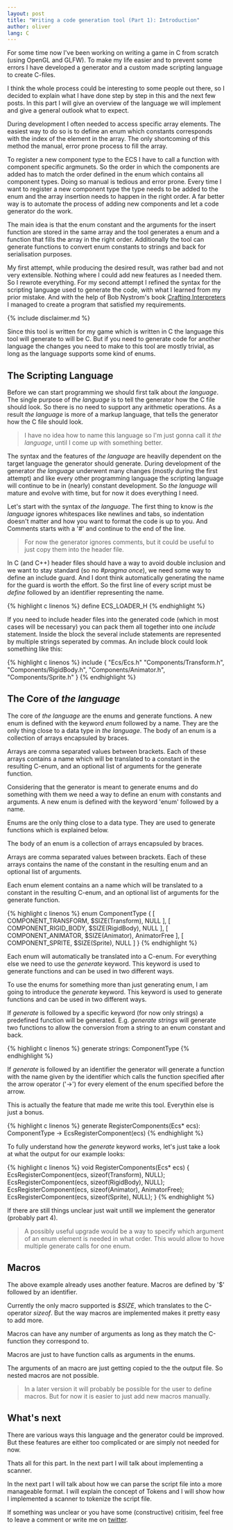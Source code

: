 ```yaml
---
layout: post
title: "Writing a code generation tool (Part 1): Introduction"
author: oliver
lang: C
---
```

For some time now I've been working on writing a game in C from scratch (using OpenGL and GLFW). To make my life easier 
and to prevent some errors I have developed a generator and a custom made scripting language to create C-files. 

I think the whole process could be interesting to some people out there, so I decided to explain what I have done step 
by step in this and the next few posts. In this part I will give an overview of the language we will implement and give 
a general outlook what to expect.

During development I often needed to access specific array elements. The easiest way to do so is to define an enum 
which constants corresponds with the index of the element in the array. The only shortcoming of this method the manual, 
error prone process to fill the array.

To register a new component type to the ECS I have to call a function with component specific argmunets. So the order 
in which the components are added has to match the order defined in the enum which contains all component types. Doing 
so manual is tedious and error prone. Every time I want to register a new component type the type needs to be added to 
the enum and the array insertion needs to happen in the right order. A far better way is to automate the process of 
adding new components and let a code generator do the work.

The main idea is that the enum constant and the arguments for the insert function are stored in the same array 
and the tool generates a enum and a function that fills the array in the right order. Additionally the tool can generate
functions to convert enum constants to strings and back for serialisation purposes.

My first attempt, while producing the desired result, was rather bad and not very extensible. Nothing where I could 
add new features as I needed them. So I rewrote everything. For my second attempt I refined the syntax for the 
scripting language used to generate the code, with what I learned from my prior mistake. And with the help of Bob
Nystrom's book [Crafting Interpreters](https://www.craftinginterpreters.com/) I managed to create a program that 
satisfied my requirements.

{% include disclaimer.md %}

Since this tool is written for my game which is written in C the language this tool will generate to will be C. But 
if you need to generate code for another language the changes you need to make to this tool are mostly trivial, as long 
as the language supports some kind of enums.

## The Scripting Language

Before we can start programming we should first talk about _the language_. The single purpose of _the language_ is to 
tell the generator how the C file should look. So there is no need to support any arithmetic operations. As a result 
_the language_ is more of a markup language, that tells the generator how the C file should look.

>   I have no idea how to name this language so I'm just gonna call it _the language_, until I come up with something
    better.

The syntax and the features of _the language_ are heavilly dependent on the target language the generator should 
generate. During development of the generator _the language_ underwent many changes (mostly during the first attempt) 
and like every other programming language the scripting language will continue to be in (nearly) constant development. 
So _the language_ will mature and evolve with time, but for now it does everything I need.

Let's start with the syntax of _the language_. The first thing to know is _the language_ ignores whitespaces like 
newlines and tabs, so indentation doesn't matter and how you want to format the code is up to you. And Comments starts 
with a '#' and continue to the end of the line.

>   For now the generator ignores comments, but it could be useful to just copy them into the header file.

In C (and C++) header files should have a way to avoid double inclusion and we want to stay standard (so no _#pragma 
once_), we need some way to define an include guard. And I dont think automatically generating the name for the guard 
is worth the effort. So the first line of every script must be _define_ followed by an identifier representing the 
name.

{% highlight c linenos %}
define ECS_LOADER_H
{% endhighlight %}

If you need to include header files into the generated code (which in most cases will be necessary) you can pack them 
all together into one _include_ statement. Inside the block the several include statements are represented by multiple 
strings seperated by commas. An include block could look something like this:

{% highlight c linenos %}
include
{
    "Ecs/Ecs.h"
    "Components/Transform.h",
    "Components/RigidBody.h",
    "Components/Animator.h",
    "Components/Sprite.h"
}
{% endhighlight %}

## The Core of _the language_ 

The core of _the language_ are the enums and generate functions. A new enum is defined with the keyword _enum_ followed 
by a name. They are the only thing close to a data type in _the language_. The body of an enum is a collection of arrays
encapsuled by braces. 

Arrays are comma separated values between brackets. Each of these arrays contains a name which will be translated to a 
constant in the resulting C-enum, and an optional list of arguments for the generate function.

Considering that the generator is meant to generate enums and do something with them we need a way to define an enum 
with constants and arguments. A new enum is defined with the keyword 'enum' followed by a name.

Enums are the only thing close to a data type. They are used to generate functions which is explained below.

The body of an enum is a collection of arrays encapsuled by braces. 

Arrays are comma separated values between brackets. Each of these arrays contains the name of the constant in the 
resulting enum and an optional list of arguments.

Each enum element contains an a name which will be translated to a constant in the resulting C-enum, and an optional 
list of arguments for the generate function.

{% highlight c linenos %}
enum ComponentType
{
    [ COMPONENT_TRANSFORM,  $SIZE(Transform),   NULL ],
    [ COMPONENT_RIGID_BODY, $SIZE(RigidBody),   NULL ],
    [ COMPONENT_ANIMATOR,   $SIZE(Animator),    AnimatorFree ],
    [ COMPONENT_SPRITE,     $SIZE(Sprite),      NULL ]
}
{% endhighlight %}

Each enum will automatically be translated into a C-enum. For everything else we need to use the _generate_ keyword. 
This keyword is used to generate functions and can be used in two different ways.

To use the enums for something more than just generating enum, I am going to introduce the _generate_ keyword. This 
keyword is used to generate functions and can be used in two different ways.

If _generate_ is followed by a specific keyword (for now only strings) a predefined function will be generated. E.g. 
_generate strings_ will generate two functions to allow the conversion from a string to an enum constant and back. 

{% highlight c linenos %}
generate strings: ComponentType
{% endhighlight %}

If _generate_ is followed by an identifier the generator will generate a function with the name given by the identifier 
which calls the function specified after the arrow operator ('->') for every element of the enum specified before the 
arrow. 

This is actually the feature that made me write this tool. Everythin else is just a bonus.

{% highlight c linenos %}
generate RegisterComponents(Ecs* ecs): ComponentType -> EcsRegisterComponent(ecs)
{% endhighlight %}

To fully understand how the _generate_ keyword works, let's just take a look at what the output for our example looks:

{% highlight c linenos %}
void RegisterComponents(Ecs* ecs)
{
    EcsRegisterComponent(ecs, sizeof(Transform), NULL);
    EcsRegisterComponent(ecs, sizeof(RigidBody), NULL);
    EcsRegisterComponent(ecs, sizeof(Animator), AnimatorFree);
    EcsRegisterComponent(ecs, sizeof(Sprite), NULL);
}
{% endhighlight %}

If there are still things unclear just wait untill we implement the generator (probably part 4).

>   A possibly useful upgrade would be a way to specify which argument of an enum element is needed in what order. 
    This would allow to hove multiple generate calls for one enum.

## Macros

The above example already uses another feature.
Macros are defined by '$' followed by an identifier.

Currently the only macro supported is _$SIZE_, which translates to the C-operator _sizeof_. But the way macros are 
implemented makes it pretty easy to add more.

Macros can have any number of arguments as long as they match the C-function they correspond to. 

Macros are just to have function calls as arguments in the enums.

The arguments of an macro are just getting copied to the the output file. So nested macros are not possible.

>   In a later version it will probably be possible for the user to define macros. But for now it is easier to just add 
    new macros manually.

## What's next

There are various ways this language and the generator could be improved. But these features are either too complicated 
or are simply not needed for now.

Thats all for this part. In the next part I will talk about implementing a scanner.

In the next part I will talk about how we can parse the script file into a more manageable format. I will explain the
concept of Tokens and I will show how I implemented a scanner to tokenize the script file.

If something was unclear or you have some (constructive) critisim, feel free to leave a comment or write me on 
[twitter](https://twitter.com/orwell_23).